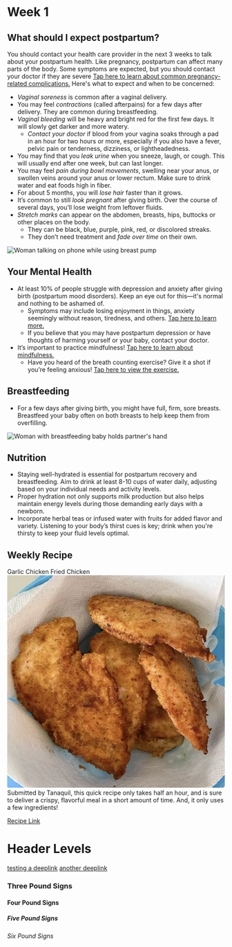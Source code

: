 # Week 1
## What should I expect postpartum?
You should contact your health care provider in the next 3 weeks to talk about your postpartum health. Like pregnancy, postpartum can affect many parts of the body. Some symptoms are expected, but you should contact your doctor if they are severe [Tap here to learn about common pregnancy-related complications.](https://www.hopkinsmedicine.org/health/conditions-and-diseases/staying-healthy-during-pregnancy/complications-of-pregnancy) Here's what to expect and when to be concerned:
- *Vaginal soreness* is common after a vaginal delivery.
- You may feel *contractions* (called afterpains) for a few days after delivery. They are common during breastfeeding.
- *Vaginal bleeding* will be heavy and bright red for the first few days. It will slowly get darker and more watery.
    - *Contact your doctor* if blood from your vagina soaks through a pad in an hour for two hours or more, especially if you also have a fever, pelvic pain or tenderness, dizziness, or lightheadedness.
- You may find that you *leak urine* when you sneeze, laugh, or cough. This will usually end after one week, but can last longer.
- You may feel *pain during bowl movements*, swelling near your anus, or swollen veins around your anus or lower rectum. Make sure to drink water and eat foods high in fiber.
- For about 5 months, you will *lose hair* faster than it grows.
- It’s common to still *look pregnant* after giving birth. Over the course of several days, you’ll lose weight from leftover fluids.
- *Stretch marks* can appear on the abdomen, breasts, hips, buttocks or other places on the body.
    - They can be black, blue, purple, pink, red, or discolored streaks.
    - They don’t need treatment and *fade over time* on their own.

![Woman talking on phone while using breast pump](/images/bjorn_and_breast_pump/pump_phone_call.jpg)

## Your Mental Health
- At least 10% of people struggle with depression and anxiety after giving birth (postpartum mood disorders). Keep an eye out for this—it's normal and nothing to be ashamed of.
    - Symptoms may include losing enjoyment in things, anxiety seemingly without reason, tiredness, and others. [Tap here to learn more.](?tab=modules&module=mental-health/Postpartum-mood-screening.md)
    - If you believe that you may have postpartum depression or have thoughts of harming yourself or your baby, contact your doctor.
- It’s important to practice mindfulness! [Tap here to learn about mindfulness.](?tab=modules&module=mindfulness/Mindfulness.md)
    - Have you heard of the breath counting exercise? Give it a shot if you’re feeling anxious! [Tap here to view the exercise.](?tab=modules&module=mindfulness/Breath-Counting-Breathing-Exercise.md)

## Breastfeeding
- For a few days after giving birth, you might have full, firm, sore breasts. Breastfeed your baby often on both breasts to help keep them from overfilling.

![Woman with breastfeeding baby holds partner's hand](/images/couple_and_baby/cafe_holding_hands_baby_angle_closeup2.jpg)

## Nutrition
- Staying well-hydrated is essential for postpartum recovery and breastfeeding. Aim to drink at least 8-10 cups of water daily, adjusting based on your individual needs and activity levels. 
- Proper hydration not only supports milk production but also helps maintain energy levels during those demanding early days with a newborn. 
- Incorporate herbal teas or infused water with fruits for added flavor and variety. Listening to your body’s thirst cues is key; drink when you're thirsty to keep your fluid levels optimal.

## Weekly Recipe
Garlic Chicken Fried Chicken
![picture](/markdown/modules/nutrition/recipes/images/Garlic_chicken.png)
Submitted by Tanaquil, this quick recipe only takes half an hour, and is sure to deliver a crispy, flavorful meal in a short amount of time. And, it only uses a few ingredients!

[Recipe Link](https://www.allrecipes.com/recipe/86047/garlic-chicken-fried-chicken/)

# Header Levels
[testing a deeplink](?tab=modules&module=exercise/short-example.md)
[another deeplink](?tab=faq)
### Three Pound Signs
#### Four Pound Signs
##### Five Pound Signs
###### Six Pound Signs
